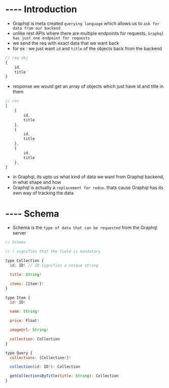# ---- Introduction
- Graphql is meta created `querying language` which allows us to `ask for data from our backend`
- unlike rest APIs where there are multiple endpoints for requests, `Graphql has just one endpoint for requests`
- we send the req with exact data that we want back
- for ex : we just want `id` and `title` of the objects back from the backend

```jsx
// req obj
{
    id,
    title
}
``` 

- response we would get an array of objects which just have id and title in them
```jsx
// res
[
    {
        id,
        title
    },
    {
        id,
        title
    },
    {
        id,
        title
    },
]
```

- in Graphql, its upto us what kind of data we want from Graphql backend, in what shape and how
- Graphql is actually a `replacement for redux`. thats cause Graphql has its own way of tracking the data


# ---- Schema
- Schema is the `type of data that can be requested` from the Graphql server

```jsx
// Schema

// ! signifies that the field is mandatory

type Collection {
  id: ID! // ID signifies a unique string

  title: String!

  items: [Item!]!
}

type Item {
  id: ID!

  name: String!

  price: Float!

  imageUrl: String!

  collection: Collection
}

type Query {
  collections: [Collection!]!

  collection(id: ID!): Collection

  getCollectionsByTitle(title: String): Collection
}
```